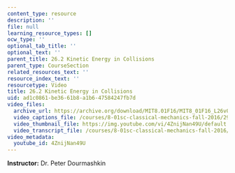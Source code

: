 ```yaml
---
content_type: resource
description: ''
file: null
learning_resource_types: []
ocw_type: ''
optional_tab_title: ''
optional_text: ''
parent_title: 26.2 Kinetic Energy in Collisions
parent_type: CourseSection
related_resources_text: ''
resource_index_text: ''
resourcetype: Video
title: 26.2 Kinetic Energy in Collisions
uid: ad1c0861-be36-61b8-a1b6-47584247fb7d
video_files:
  archive_url: https://archive.org/download/MIT8.01F16/MIT8_01F16_L26v02_360p.mp4
  video_captions_file: /courses/8-01sc-classical-mechanics-fall-2016/29d6d7a3d90f5681bba080488fbcb607_4ZnijNan49U.vtt
  video_thumbnail_file: https://img.youtube.com/vi/4ZnijNan49U/default.jpg
  video_transcript_file: /courses/8-01sc-classical-mechanics-fall-2016/2eb2522c6ee64adb93d0f0d4e601348a_4ZnijNan49U.pdf
video_metadata:
  youtube_id: 4ZnijNan49U
---
```


**Instructor:** Dr. Peter Dourmashkin